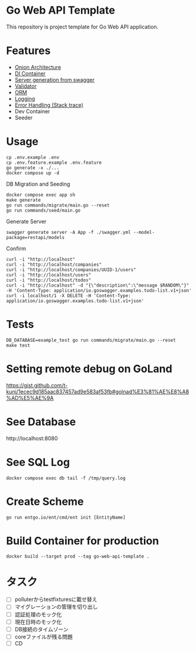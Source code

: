 # Go Web API Template

This repository is project template for Go Web API application.

# Features

* [Onion Architecture](https://jeffreypalermo.com/2008/07/the-onion-architecture-part-1/)
* [DI Container](https://github.com/uber-go/fx)
* [Server generation from swagger](https://github.com/go-swagger/go-swagger)
* [Validator](https://github.com/go-playground/validator)
* [ORM](https://github.com/ent/ent)
* [Logging](https://github.com/sirupsen/logrus)
* [Error Handling (Stack trace)](https://github.com/rotisserie/eris)
* Dev Container
* Seeder

# Usage

```
cp .env.example .env
cp .env.feature.example .env.feature
go generate -x ./...
docker compose up -d
```

DB Migration and Seeding

```
docker compose exec app sh
make generate
go run commands/migrate/main.go --reset
go run commands/seed/main.go
```

Generate Server

```
swagger generate server -A App -f ./swagger.yml --model-package=restapi/models
```

Confirm

```
curl -i "http://localhost"
curl -i "http://localhost/companies"
curl -i "http://localhost/companies/UUID-1/users"
curl -i "http://localhost/users"
curl -i "http://localhost/todos"
curl -i "http://localhost" -d "{\"description\":\"message $RANDOM\"}" -H 'Content-Type: application/io.goswagger.examples.todo-list.v1+json'
curl -i localhost/1 -X DELETE -H 'Content-Type: application/io.goswagger.examples.todo-list.v1+json'
```

# Tests

```
DB_DATABASE=example_test go run commands/migrate/main.go --reset
make test
```

# Setting remote debug on GoLand

https://gist.github.com/t-kuni/1ecec9d185aac837457ad9e583af53fb#golnad%E3%81%AE%E8%A8%AD%E5%AE%9A

# See Database

http://localhost:8080

# See SQL Log

```
docker compose exec db tail -f /tmp/query.log
```

# Create Scheme

```
go run entgo.io/ent/cmd/ent init [EntityName]
```

# Build Container for production

```
docker build --target prod --tag go-web-api-template .
```

# タスク

- [ ] polluterからtestfixturesに載せ替え
- [ ] マイグレーションの管理を切り出し
- [ ] 認証処理のモック化
- [ ] 現在日時のモック化
- [ ] DB接続のタイムゾーン
- [ ] coreファイルが残る問題
- [ ] CD
